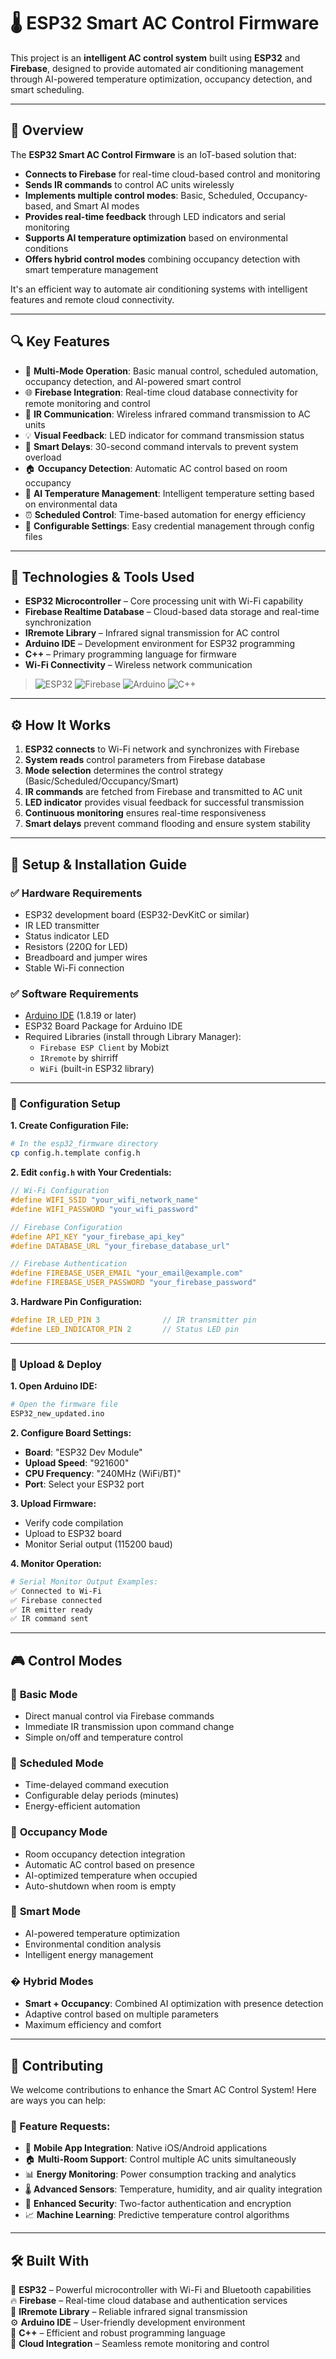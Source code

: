 # 🌡️ ESP32 Smart AC Control Firmware

This project is an **intelligent AC control system** built using **ESP32** and **Firebase**, designed to provide automated air conditioning management through AI-powered temperature optimization, occupancy detection, and smart scheduling.

---

## 📌 Overview

The **ESP32 Smart AC Control Firmware** is an IoT-based solution that:

* **Connects to Firebase** for real-time cloud-based control and monitoring
* **Sends IR commands** to control AC units wirelessly
* **Implements multiple control modes**: Basic, Scheduled, Occupancy-based, and Smart AI modes
* **Provides real-time feedback** through LED indicators and serial monitoring
* **Supports AI temperature optimization** based on environmental conditions
* **Offers hybrid control modes** combining occupancy detection with smart temperature management

It's an efficient way to automate air conditioning systems with intelligent features and remote cloud connectivity.

---

## 🔍 Key Features

* 🚀 **Multi-Mode Operation**: Basic manual control, scheduled automation, occupancy detection, and AI-powered smart control
* 🌐 **Firebase Integration**: Real-time cloud database connectivity for remote monitoring and control
* 📡 **IR Communication**: Wireless infrared command transmission to AC units
* 💡 **Visual Feedback**: LED indicator for command transmission status
* 🔄 **Smart Delays**: 30-second command intervals to prevent system overload
* 🏠 **Occupancy Detection**: Automatic AC control based on room occupancy
* 🧠 **AI Temperature Management**: Intelligent temperature setting based on environmental data
* ⏰ **Scheduled Control**: Time-based automation for energy efficiency
* 🔧 **Configurable Settings**: Easy credential management through config files

---

## 🔧 Technologies & Tools Used

* **ESP32 Microcontroller** – Core processing unit with Wi-Fi capability
* **Firebase Realtime Database** – Cloud-based data storage and real-time synchronization
* **IRremote Library** – Infrared signal transmission for AC control
* **Arduino IDE** – Development environment for ESP32 programming
* **C++** – Primary programming language for firmware
* **Wi-Fi Connectivity** – Wireless network communication

> ![ESP32](https://img.shields.io/badge/ESP32-%23000000.svg?logo=espressif&logoColor=white)
> ![Firebase](https://img.shields.io/badge/Firebase-%23039BE5.svg?logo=firebase&logoColor=white)
> ![Arduino](https://img.shields.io/badge/Arduino-%2300979D.svg?logo=Arduino&logoColor=white)
> ![C++](https://img.shields.io/badge/C++-%2300599C.svg?logo=c%2B%2B&logoColor=white)

---

## ⚙️ How It Works

1. **ESP32 connects** to Wi-Fi network and synchronizes with Firebase
2. **System reads** control parameters from Firebase database
3. **Mode selection** determines the control strategy (Basic/Scheduled/Occupancy/Smart)
4. **IR commands** are fetched from Firebase and transmitted to AC unit
5. **LED indicator** provides visual feedback for successful transmission
6. **Continuous monitoring** ensures real-time responsiveness
7. **Smart delays** prevent command flooding and ensure system stability

---

## 🧰 Setup & Installation Guide

### ✅ Hardware Requirements

* ESP32 development board (ESP32-DevKitC or similar)
* IR LED transmitter
* Status indicator LED
* Resistors (220Ω for LED)
* Breadboard and jumper wires
* Stable Wi-Fi connection

### ✅ Software Requirements

* [Arduino IDE](https://www.arduino.cc/en/software) (1.8.19 or later)
* ESP32 Board Package for Arduino IDE
* Required Libraries (install through Library Manager):
  - `Firebase ESP Client` by Mobizt
  - `IRremote` by shirriff
  - `WiFi` (built-in ESP32 library)

---

### 🔐 Configuration Setup

**1. Create Configuration File:**
```bash
# In the esp32_firmware directory
cp config.h.template config.h
```

**2. Edit `config.h` with Your Credentials:**
```cpp
// Wi-Fi Configuration
#define WIFI_SSID "your_wifi_network_name"
#define WIFI_PASSWORD "your_wifi_password"

// Firebase Configuration  
#define API_KEY "your_firebase_api_key"
#define DATABASE_URL "your_firebase_database_url"

// Firebase Authentication
#define FIREBASE_USER_EMAIL "your_email@example.com"
#define FIREBASE_USER_PASSWORD "your_firebase_password"
```

**3. Hardware Pin Configuration:**
```cpp
#define IR_LED_PIN 3              // IR transmitter pin
#define LED_INDICATOR_PIN 2       // Status LED pin
```

---

### 🚀 Upload & Deploy

**1. Open Arduino IDE:**
```bash
# Open the firmware file
ESP32_new_updated.ino
```

**2. Configure Board Settings:**
- **Board**: "ESP32 Dev Module" 
- **Upload Speed**: "921600"
- **CPU Frequency**: "240MHz (WiFi/BT)"
- **Port**: Select your ESP32 port

**3. Upload Firmware:**
- Verify code compilation
- Upload to ESP32 board
- Monitor Serial output (115200 baud)

**4. Monitor Operation:**
```bash
# Serial Monitor Output Examples:
✅ Connected to Wi-Fi
✅ Firebase connected
✅ IR emitter ready
✅ IR command sent
```

---

## 🎮 Control Modes

### 🔹 **Basic Mode**
- Direct manual control via Firebase commands
- Immediate IR transmission upon command change
- Simple on/off and temperature control

### 🔹 **Scheduled Mode** 
- Time-delayed command execution
- Configurable delay periods (minutes)
- Energy-efficient automation

### 🔹 **Occupancy Mode**
- Room occupancy detection integration
- Automatic AC control based on presence
- AI-optimized temperature when occupied
- Auto-shutdown when room is empty

### 🔹 **Smart Mode**
- AI-powered temperature optimization
- Environmental condition analysis
- Intelligent energy management

### � **Hybrid Modes**
- **Smart + Occupancy**: Combined AI optimization with presence detection
- Adaptive control based on multiple parameters
- Maximum efficiency and comfort

---

## 🤝 Contributing

We welcome contributions to enhance the Smart AC Control System! Here are ways you can help:

### 🌟 Feature Requests:
- 📱 **Mobile App Integration**: Native iOS/Android applications
- 🏠 **Multi-Room Support**: Control multiple AC units simultaneously  
- 📊 **Energy Monitoring**: Power consumption tracking and analytics
- 🌡️ **Advanced Sensors**: Temperature, humidity, and air quality integration
- 🔐 **Enhanced Security**: Two-factor authentication and encryption
- 📈 **Machine Learning**: Predictive temperature control algorithms

---

## 🛠️ Built With

🔧 **ESP32** – Powerful microcontroller with Wi-Fi and Bluetooth capabilities  
🔥 **Firebase** – Real-time cloud database and authentication services  
📡 **IRremote Library** – Reliable infrared signal transmission  
⚙️ **Arduino IDE** – User-friendly development environment  
🔨 **C++** – Efficient and robust programming language  
📱 **Cloud Integration** – Seamless remote monitoring and control

